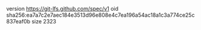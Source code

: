 version https://git-lfs.github.com/spec/v1
oid sha256:ea7a7c2e7aec184e3513d96e808e4c7ea196a54ac18a1c3a774ce25c837eaf0b
size 2323
